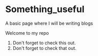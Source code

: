 # Something_useful
A basic page where I will be writing blogs

Welcome to my repo

1) Don't forget to check this out.
2) Don't forget to check that out.
